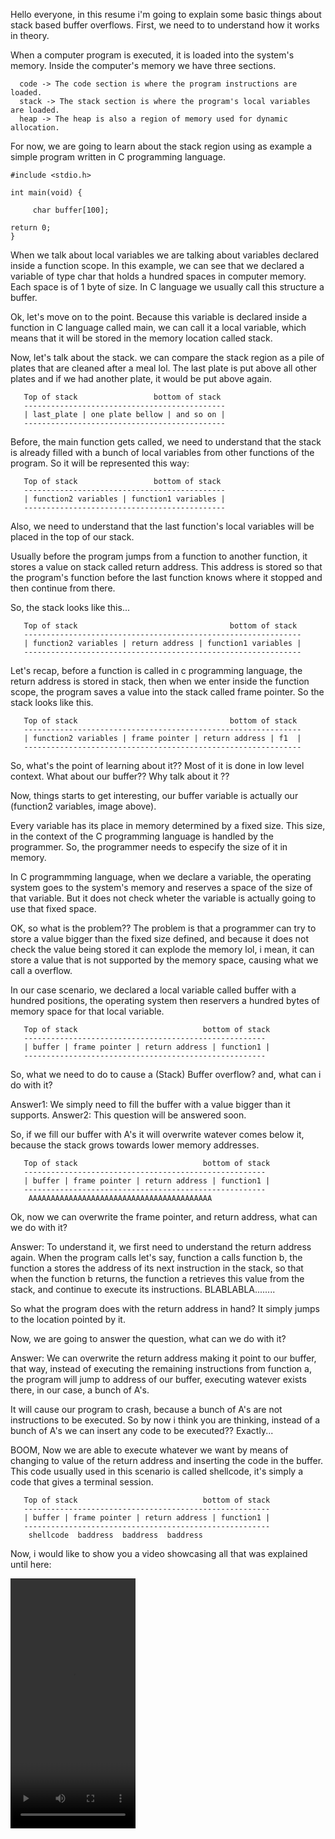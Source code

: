   Hello everyone, in this resume i'm going to explain some basic things
about stack based buffer overflows. First, we need to to understand how 
it works in theory.

  When a computer program is executed, it is loaded into the system's
memory. Inside the computer's memory we have three sections. 

``` 
  code -> The code section is where the program instructions are loaded.
  stack -> The stack section is where the program's local variables are loaded.
  heap -> The heap is also a region of memory used for dynamic allocation.
```

  For now, we are going to learn about the stack region using as 
example a simple program written in C programming language.

```
#include <stdio.h>

int main(void) {

     char buffer[100];
     
return 0;
}
```

  When we talk about local variables we are talking about variables
declared inside a function scope. In this example, we can see that 
we declared a variable of type char that holds a hundred spaces in 
computer memory. Each space is of 1 byte of size. In C language
we usually call this structure a buffer.

  Ok, let's move on to the point. Because this variable is declared
inside a function in C language called main, we can call it a local 
variable, which means that it will be stored in the memory location
called stack. 

  Now, let's talk about the stack. we can compare the stack region
as a pile of plates that are cleaned after a meal lol. The last plate
is put above all other plates and if we had another plate, it would
be put above again.

```
   Top of stack                 bottom of stack 
   ---------------------------------------------
   | last_plate | one plate bellow | and so on |
   ---------------------------------------------
```

  Before, the main function gets called, we need to understand 
that the stack is already filled with a bunch of local variables
from other functions of the program. So it will be represented
this way: 

```
   Top of stack                 bottom of stack 
   ---------------------------------------------
   | function2 variables | function1 variables |
   ---------------------------------------------
```

   Also, we need to understand that the last function's local 
variables will be placed in the top of our stack. 

   Usually before the program jumps from a function to another 
function, it stores a value on stack called return address. This 
address is stored so that the program's function before the 
last function knows where it stopped and then continue from there.

   So, the stack looks like this... 

```
   Top of stack                                  bottom of stack 
   --------------------------------------------------------------
   | function2 variables | return address | function1 variables |
   --------------------------------------------------------------
```

   Let's recap, before a function is called in c programming language,
the return address is stored in stack, then when we enter inside the
function scope, the program saves a value into the stack called frame
pointer. So the stack looks like this. 

```
   Top of stack                                  bottom of stack 
   --------------------------------------------------------------
   | function2 variables | frame pointer | return address | f1  |
   --------------------------------------------------------------
```
   So, what's the point of learning about it?? Most of it is done
in low level context. What about our buffer?? Why talk about it ?? 

   Now, things starts to get interesting, our buffer variable
is actually our (function2 variables, image above).

   Every variable has its place in memory determined by a fixed
size. This size, in the context of the C programming language is 
handled by the programmer. So, the programmer needs to especify 
the size of it in memory. 

   In C programmming language, when we declare a variable, 
the operating system goes to the system's memory and reserves
a space of the size of that variable. But it does not check 
wheter the variable is actually going to use that fixed space.

   OK, so what is the problem?? The problem is that a programmer
can try to store a value bigger than the fixed size defined, and
because it does not check the value being stored it can explode
the memory lol, i mean, it can store a value that is not supported
by the memory space, causing what we call a overflow.

   In our case scenario, we declared a local variable called buffer
with a hundred positions, the operating system then reservers a 
hundred bytes of memory space for that local variable.

```
   Top of stack                            bottom of stack 
   ------------------------------------------------------
   | buffer | frame pointer | return address | function1 |
   ------------------------------------------------------
```

   So, what we need to do to cause a (Stack) Buffer overflow? 
   and, what can i do with it? 

   Answer1: We simply need to fill the buffer with a value
bigger than it supports.
   Answer2: This question will be answered soon. 


   So, if we fill our buffer with A's it will overwrite
watever comes below it, because the stack grows towards
lower memory addresses. 

```
   Top of stack                            bottom of stack 
   ------------------------------------------------------
   | buffer | frame pointer | return address | function1 |
   ------------------------------------------------------
    AAAAAAAAAAAAAAAAAAAAAAAAAAAAAAAAAAAAAAAAA
```

   Ok, now we can overwrite the frame pointer, and return address,
what can we do with it?

   Answer: To understand it, we first need to understand the 
return address again. When the program calls let's say, function
a calls function b, the function a stores the address of its
next instruction in the stack, so that when the function b
returns, the function a retrieves this value from the stack, 
and continue to execute its instructions. BLABLABLA........

  So what the program does with the return address in hand? 
  It simply jumps to the location pointed by it. 

  Now, we are going to answer the question, what can we
do with it? 

  Answer: We can overwrite the return address making it point 
to our buffer, that way, instead of executing the remaining instructions
from function a, the program will jump to address of our buffer, 
executing watever exists there, in our case, a bunch of A's. 

  It will cause our program to crash, because a bunch of A's
are not instructions to be executed. So by now i think you 
are thinking, instead of a bunch of A's we can insert any code
to be executed?? Exactly...

  BOOM, Now we are able to execute whatever we want by means of 
changing to value of the return address and inserting the code
in the buffer. This code usually used in this scenario is called
shellcode, it's simply a code that gives a terminal session. 

```
   Top of stack                            bottom of stack 
   -------------------------------------------------------
   | buffer | frame pointer | return address | function1 |
   -------------------------------------------------------
    shellcode  baddress  baddress  baddress 
```

  Now, i would like to show you a video showcasing all that
was explained until here: 

<video width="200" height="400" controls="controls">
  <source src="../videos/video1.mp4" type="video/mp4">
</video>
